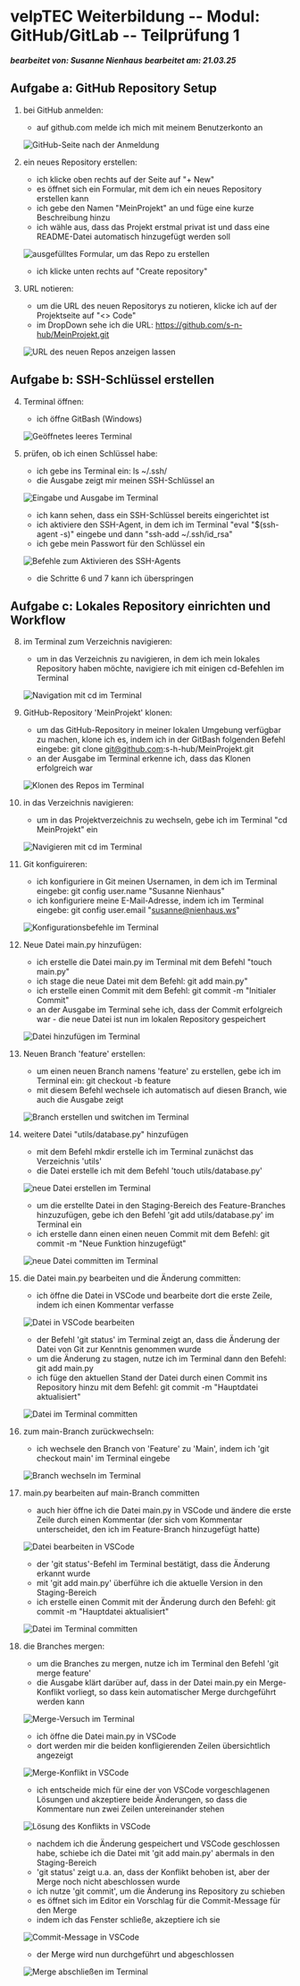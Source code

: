 # velpTEC Weiterbildung -- Modul: GitHub/GitLab -- Teilprüfung 1

***bearbeitet von: Susanne Nienhaus***
***bearbeitet am: 21.03.25***

## Aufgabe a: GitHub Repository Setup
1. bei GitHub anmelden: 

    - auf github.com melde ich mich mit meinem Benutzerkonto an

    ![GitHub-Seite nach der Anmeldung](https://github.com/s-n-hub/MeinProjekt/blob/main/Screenshots-TP/AufgabeA1_AnmeldenBeiGitHub.jpg?raw=true)


2. ein neues Repository erstellen:
    
    - ich klicke oben rechts auf der Seite auf "+ New"
    - es öffnet sich ein Formular, mit dem ich ein neues Repository erstellen kann
    - ich gebe den Namen "MeinProjekt" an und füge eine kurze Beschreibung hinzu
    - ich wähle aus, dass das Projekt erstmal privat ist und dass eine README-Datei automatisch hinzugefügt werden soll 

    ![ausgefülltes Formular, um das Repo zu erstellen](https://github.com/s-n-hub/MeinProjekt/blob/main/Screenshots-TP/AufgabeA2_NeuesRepositoryErstellen.png?raw=true)

    - ich klicke unten rechts auf "Create repository"


3. URL notieren: 

    - um die URL des neuen Repositorys zu notieren, klicke ich auf der Projektseite auf "<> Code"
    - im DropDown sehe ich die URL: https://github.com/s-n-hub/MeinProjekt.git

    ![URL des neuen Repos anzeigen lassen](https://github.com/s-n-hub/MeinProjekt/blob/main/Screenshots-TP/AufgabeA3_UrlNotieren.png?raw=true)



## Aufgabe b: SSH-Schlüssel erstellen
4. Terminal öffnen:

    - ich öffne GitBash (Windows)

    ![Geöffnetes leeres Terminal](https://github.com/s-n-hub/MeinProjekt/blob/main/Screenshots-TP/AufgabeB4_Terminal%C3%96ffnen.png?raw=true)


5. prüfen, ob ich einen Schlüssel habe:

    - ich gebe ins Terminal ein: ls ~/.ssh/
    - die Ausgabe zeigt mir meinen SSH-Schlüssel an

    ![Eingabe und Ausgabe im Terminal](https://github.com/s-n-hub/MeinProjekt/blob/main/Screenshots-TP/AufgabeB5_SSH_Checken.png?raw=true)

    - ich kann sehen, dass ein SSH-Schlüssel bereits eingerichtet ist
    - ich aktiviere den SSH-Agent, in dem ich im Terminal "eval "$(ssh-agent -s)" eingebe und dann "ssh-add ~/.ssh/id_rsa"
    - ich gebe mein Passwort für den Schlüssel ein

    ![Befehle zum Aktivieren des SSH-Agents](https://github.com/s-n-hub/MeinProjekt/blob/main/Screenshots-TP/AufgabeB5_SSH_Agent.png?raw=true)

    - die Schritte 6 und 7 kann ich überspringen



## Aufgabe c: Lokales Repository einrichten und Workflow
8. im Terminal zum Verzeichnis navigieren:

    - um in das Verzeichnis zu navigieren, in dem ich mein lokales Repository haben möchte, navigiere ich mit einigen cd-Befehlen im Terminal

    ![Navigation mit cd im Terminal](https://github.com/s-n-hub/MeinProjekt/blob/main/Screenshots-TP/AufgabeC8_insVerzeichnisNavigieren.png?raw=true)


9. GitHub-Repository 'MeinProjekt' klonen:

    - um das GitHub-Repository in meiner lokalen Umgebung verfügbar zu machen, klone ich es, indem ich in der GitBash folgenden Befehl eingebe: git clone git@github.com:s-h-hub/MeinProjekt.git
    - an der Ausgabe im Terminal erkenne ich, dass das Klonen erfolgreich war

    ![Klonen des Repos im Terminal](https://github.com/s-n-hub/MeinProjekt/blob/main/Screenshots-TP/AufgabeC9_RepoKlonen.png?raw=true)


10. in das Verzeichnis navigieren:

    - um in das Projektverzeichnis zu wechseln, gebe ich im Terminal "cd MeinProjekt" ein

    ![Navigieren mit cd im Terminal](https://github.com/s-n-hub/MeinProjekt/blob/main/Screenshots-TP/AufgabeC10_insVerzeichnisNavigieren.png?raw=true)


11. Git konfiguireren: 

    - ich konfiguriere in Git meinen Usernamen, in dem ich im Terminal eingebe: git config user.name "Susanne Nienhaus"
    - ich konfiguriere meine E-Mail-Adresse, indem ich im Terminal eingebe: git config user.email "susanne@nienhaus.ws"

    ![Konfigurationsbefehle im Terminal](https://github.com/s-n-hub/MeinProjekt/blob/main/Screenshots-TP/AufgabeC11_GitKonfigurieren.png?raw=true)


12. Neue Datei main.py hinzufügen: 

    - ich erstelle die Datei main.py im Terminal mit dem Befehl "touch main.py"
    - ich stage die neue Datei mit dem Befehl: git add main.py"
    - ich erstelle einen Commit mit dem Befehl: git commit -m "Initialer Commit"
    - an der Ausgabe im Terminal sehe ich, dass der Commit erfolgreich war - die neue Datei ist nun im lokalen Repository gespeichert

    ![Datei hinzufügen im Terminal](https://github.com/s-n-hub/MeinProjekt/blob/main/Screenshots-TP/AufgabeC12_neueDateiHinzuf%C3%BCgen.png?raw=true)


13. Neuen Branch 'feature' erstellen: 

    - um einen neuen Branch namens 'feature' zu erstellen, gebe ich im Terminal ein: git checkout -b feature
    - mit diesem Befehl wechsele ich automatisch auf diesen Branch, wie auch die Ausgabe zeigt

    ![Branch erstellen und switchen im Terminal](https://github.com/s-n-hub/MeinProjekt/blob/main/Screenshots-TP/AufgabeC13_neuerBranchFeature.png?raw=true)


14. weitere Datei "utils/database.py" hinzufügen

    - mit dem Befehl mkdir erstelle ich im Terminal zunächst das Verzeichnis 'utils'
    - die Datei erstelle ich mit dem Befehl 'touch utils/database.py'

    ![neue Datei erstellen im Terminal](https://github.com/s-n-hub/MeinProjekt/blob/main/Screenshots-TP/AufgabeC14_neueDateiErstellen.png?raw=true)

    - um die erstellte Datei in den Staging-Bereich des Feature-Branches hinzuzufügen, gebe ich den Befehl 'git add utils/database.py' im Terminal ein
    - ich erstelle dann einen einen neuen Commit mit dem Befehl: git commit -m "Neue Funktion hinzugefügt"

    ![neue Datei committen im Terminal](https://github.com/s-n-hub/MeinProjekt/blob/main/Screenshots-TP/AufgabeC14_neueDateiHinzugef%C3%BCgt.png?raw=true)


15. die Datei main.py bearbeiten und die Änderung committen:

    - ich öffne die Datei in VSCode und bearbeite dort die erste Zeile, indem ich einen Kommentar verfasse

    ![Datei in VSCode bearbeiten](https://github.com/s-n-hub/MeinProjekt/blob/main/Screenshots-TP/AufgabeC15_DateiBearbeiten.png?raw=true)
    
    - der Befehl 'git status' im Terminal zeigt an, dass die Änderung der Datei von Git zur Kenntnis genommen wurde  
    - um die Änderung zu stagen, nutze ich im Terminal dann den Befehl: git add main.py
    - ich füge den aktuellen Stand der Datei durch einen Commit ins Repository hinzu mit dem Befehl: git commit -m "Hauptdatei aktualisiert"
    
    ![Datei im Terminal committen](https://github.com/s-n-hub/MeinProjekt/blob/main/Screenshots-TP/AufgabeC15_%C3%84nderungCommitten.png?raw=true)


16. zum main-Branch zurückwechseln:

    - ich wechsele den Branch von 'Feature' zu 'Main', indem ich 'git checkout main' im Terminal eingebe
    
    ![Branch wechseln im Terminal](https://github.com/s-n-hub/MeinProjekt/blob/main/Screenshots-TP/AufgabeC16_BranchWechseln.png?raw=true)


17. main.py bearbeiten auf main-Branch committen

    - auch hier öffne ich die Datei main.py in VSCode und ändere die erste Zeile durch einen Kommentar (der sich vom Kommentar unterscheidet, den ich im Feature-Branch hinzugefügt hatte)

    ![Datei bearbeiten in VSCode](https://github.com/s-n-hub/MeinProjekt/blob/main/Screenshots-TP/AufgabeC17_DateiBearbeiten.png?raw=true)

    - der 'git status'-Befehl im Terminal bestätigt, dass die Änderung erkannt wurde
    - mit 'git add main.py' überführe ich die aktuelle Version in den Staging-Bereich
    - ich erstelle einen Commit mit der Änderung durch den Befehl: git commit -m "Hauptdatei aktualisiert"   
    
    ![Datei im Terminal committen](https://github.com/s-n-hub/MeinProjekt/blob/main/Screenshots-TP/AufgabeC17_%C3%84nderungCommitten.png?raw=true)


18. die Branches mergen:

    - um die Branches zu mergen, nutze ich im Terminal den Befehl 'git merge feature'
    - die Ausgabe klärt darüber auf, dass in der Datei main.py ein Merge-Konflikt vorliegt, so dass kein automatischer Merge durchgeführt werden kann

    ![Merge-Versuch im Terminal](https://github.com/s-n-hub/MeinProjekt/blob/main/Screenshots-TP/AufgabeC18_MergeVersuch.png?raw=true)

    - ich öffne die Datei main.py in VSCode
    - dort werden mir die beiden konfligierenden Zeilen übersichtlich angezeigt
    
    ![Merge-Konflikt in VSCode](https://github.com/s-n-hub/MeinProjekt/blob/main/Screenshots-TP/AufgabeC18_MergeKonflikt.png?raw=true)

    - ich entscheide mich für eine der von VSCode vorgeschlagenen Lösungen und akzeptiere beide Änderungen, so dass die Kommentare nun zwei Zeilen untereinander stehen
    
    ![Lösung des Konflikts in VSCode](https://github.com/s-n-hub/MeinProjekt/blob/main/Screenshots-TP/AufgabeC18_MergeKonfliktL%C3%B6sung.png?raw=true)

    - nachdem ich die Änderung gespeichert und VSCode geschlossen habe, schiebe ich die Datei mit 'git add main.py' abermals in den Staging-Bereich
    - 'git status' zeigt u.a. an, dass der Konflikt behoben ist, aber der Merge noch nicht abeschlossen wurde
    - ich nutze 'git commit', um die Änderung ins Repository zu schieben
    - es öffnet sich im Editor ein Vorschlag für die Commit-Message für den Merge
    - indem ich das Fenster schließe, akzeptiere ich sie

    ![Commit-Message in VSCode](https://github.com/s-n-hub/MeinProjekt/blob/main/Screenshots-TP/AufgabeC18_Commit_Message.png?raw=true)
    
    - der Merge wird nun durchgeführt und abgeschlossen

    ![Merge abschließen im Terminal](https://github.com/s-n-hub/MeinProjekt/blob/main/Screenshots-TP/AufgabeC18_MergeAbschlie%C3%9Fen.png?raw=true)
    
